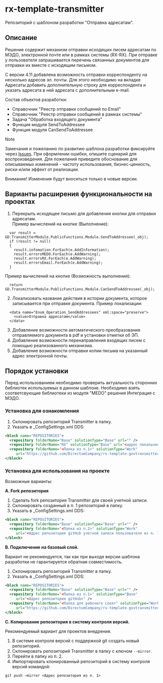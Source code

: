 # rx-template-transmitter
Репозиторий с шаблоном разработки "Отправка адресатам".

## Описание
Решение содержит механизм отправки исходящих писем адресатам по МЭДО, электронной почте или в рамках системы (RX-RX). При отправке у пользователя запрашивается перечень связанных документов для отправки их вместе с исходящим письмом.

С версии 4.11 добавлена возможность отправки корреспонденту на несколько адресов эл. почты. Для этого необходимо на вкладке Адресаты добавить дополнительную строку для корреспондента и указать адресата в ней адресата с дополнительным e-mail.

Состав объектов разработки: 
* Справочник "Реестр отправки сообщений по Email" 
* Справочник "Реестр отправки сообщений в рамках системы"
* Задача "Обработка входящего документа"
* Функция модуля SendToAddressee
* Функция модуля CanSendToAddressee
> [!NOTE]
> Замечания и пожеланию по развитию шаблона разработки фиксируйте через [Issues](https://github.com/DirectumCompany/rx-template-Transmitter/issues).
При оформлении ошибки, опишите сценарий для воспроизведения. Для пожеланий приведите обоснование для описываемых изменений - частоту использования, бизнес-ценность, риски и/или эффект от реализации.
> 
> Внимание! Изменения будут вноситься только в новые версии.

## Варианты расширения функциональности на проектах

1. Перекрыть исходящее письмо для добавления кнопки для отправки адресатам.  
   Пример вычислений на кнопке (Выполнение):
```
  var result = GD.TransmitterModule.PublicFunctions.Module.SendToAddressee(_obj);
  if (result != null)
  {
    result.infomation.ForEach(e.AddInformation);
    result.errorsMEDO.ForEach(e.AddWarning);
    result.errorsRX.ForEach(e.AddWarning);
    result.errorsEmail.ForEach(e.AddWarning);
  }
```
   Пример вычислений на кнопке (Возможность выполнения):
```
  return GD.TransmitterModule.PublicFunctions.Module.CanSendToAddressee(_obj);
```
2. Локализовать название действия в истории документа, которое записывается при отправке документа.
   Пример локализации:
```
  <data name="Enum_Operation_SendAddressees" xml:space="preserve">
    <value>Отправка адресатам</value>
  </data>
```
3. Добавление возможности автоматического преобразования отправляемого документа в pdf и установки отметки об ЭП.
4. Добавление возможности перенаправления входящих писем с помощью реализованного механизма.
5. Добавление возможности отправки копии письма на указанный адрес электронной почты.

## Порядок установки
Перед использованием необходимо проверить актуальность сторонних библиотек используемых в данном шаблоне. Необходимо взять соответсвующие библиотеки из модуля "MEDO" решения Интеграция с МЭДО.

### Установка для ознакомления
1. Склонировать репозиторий Transmitter в папку.
2. Указать в _ConfigSettings.xml DDS:
```xml
<block name="REPOSITORIES">
  <repository folderName="Base" solutionType="Base" url="" />
  <repository folderName="RX" solutionType="Base" url="<адрес локального репозитория>" />
  <repository folderName="<Папка из п.1>" solutionType="Work" 
     url="https://github.com/DirectumCompany/rx-template-govtransmitter" />
</block>
```

### Установка для использования на проекте
Возможные варианты:

**A. Fork репозитория**
1. Сделать fork репозитория Transmitter для своей учетной записи.
2. Склонировать созданный в п. 1 репозиторий в папку.
3. Указать в _ConfigSettings.xml DDS:
``` xml
<block name="REPOSITORIES">
  <repository folderName="Base" solutionType="Base" url="" /> 
  <repository folderName="<Папка из п.2>" solutionType="Work" 
     url="<Адрес репозитория gitHub учетной записи пользователя из п. 1>" />
</block>
```

**B. Подключение на базовый слой.**

Вариант не рекомендуется, так как при выходе версии шаблона разработки не гарантируется обратная совместимость.
1. Склонировать репозиторий Transmitter в папку.
2. Указать в _ConfigSettings.xml DDS:
``` xml
<block name="REPOSITORIES">
  <repository folderName="Base" solutionType="Base" url="" /> 
  <repository folderName="<Папка из п.1>" solutionType="Base" 
     url="<Адрес репозитория gitHub>" />
  <repository folderName="<Папка для рабочего слоя>" solutionType="Work" 
     url="https://github.com/DirectumCompany/rx-template-govtransmitter" />
</block>
```

**C. Копирование репозитория в систему контроля версий.**

Рекомендуемый вариант для проектов внедрения.
1. В системе контроля версий с поддержкой git создать новый репозиторий.
2. Склонировать репозиторий Transmitter в папку с ключом `--mirror`.
3. Перейти в папку из п. 2.
4. Импортировать клонированный репозиторий в систему контроля версий командой:

`git push –mirror <Адрес репозитория из п. 1>`

